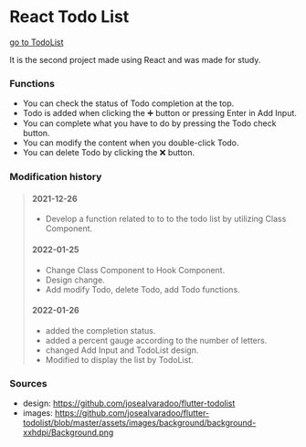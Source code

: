 # React Todo List

<a href="https://janghyuckyun.github.io/React-TodoList/" target="_blank">go to TodoList</a>

It is the second project made using React and was made for study.

### Functions
- You can check the status of Todo completion at the top.
- Todo is added when clicking the ➕ button or pressing Enter in Add Input.
- You can complete what you have to do by pressing the Todo check button.
- You can modify the content when you double-click Todo.
- You can delete Todo by clicking the ❌ button.

### Modification history

> #### 2021-12-26
>
> - Develop a function related to to to the todo list by utilizing Class Component.
>
> #### 2022-01-25
>
> - Change Class Component to Hook Component.
> - Design change.
> - Add modify Todo, delete Todo, add Todo functions.
>
> #### 2022-01-26
>
> - added the completion status.
> - added a percent gauge according to the number of letters.
> - changed Add Input and TodoList design.
> - Modified to display the list by TodoList.

### Sources
 - design: https://github.com/josealvaradoo/flutter-todolist
 - images: https://github.com/josealvaradoo/flutter-todolist/blob/master/assets/images/background/background-xxhdpi/Background.png












